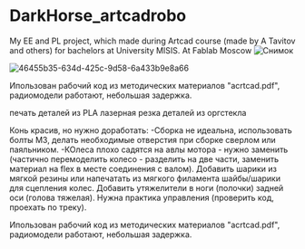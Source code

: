 # DarkHorse_artcadrobo
My EE and PL project, which made during Artcad course (made by A Tavitov and others) for bachelors at University MISIS. At Fablab Moscow
![Снимок](https://github.com/anna0125/DarkHorse_artcadrobo/assets/17871384/e605ac31-efcd-4363-98b2-32c0c79b5ac3)

![46455b35-634d-425c-9d58-6a433b9e8a66](https://github.com/anna0125/DarkHorse_artcadrobo/assets/17871384/fc645aa2-de97-47b6-be0c-516efad24308)


Ипользован рабочий код из методических материалов "acrtcad.pdf", радиомодели работают, небольшая задержка. 

печать деталей из PLA
лазерная резка деталей из оргстекла

Конь красив, но нужно доработать:
-Сборка не идеальна, использовать болты М3, делать необходимые отверстия при сборке сверлом или паяльником.
-КОлеса плохо садятся на авлы мотора - нужно заменить (частично перемоделить колесо - разделить на две части, заменить материал на flex в месте соединения с валом).
Добавить шарики из мягкой резины или напечатать из мягкого филамента шайбы/шарики для сцепления колес.
Добавить утяжелители в ноги (полочки) задней оси (голова тяжелая).
Нужна практика управления (проверить код, проехать по треку).

Ипользован рабочий код из методических материалов "acrtcad.pdf", радиомодели работают, небольшая задержка. 



